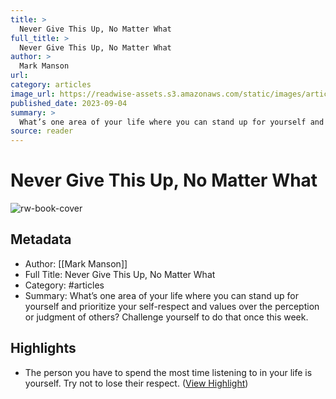 ```yaml
---
title: >
  Never Give This Up, No Matter What
full_title: >
  Never Give This Up, No Matter What
author: >
  Mark Manson
url: 
category: articles
image_url: https://readwise-assets.s3.amazonaws.com/static/images/article3.5c705a01b476.png
published_date: 2023-09-04
summary: >
  What’s one area of your life where you can stand up for yourself and prioritize your self-respect and values over the perception or judgment of others? Challenge yourself to do that once this week.
source: reader
---
```

# Never Give This Up, No Matter What

![rw-book-cover](https://readwise-assets.s3.amazonaws.com/static/images/article3.5c705a01b476.png)

## Metadata
- Author: [[Mark Manson]]
- Full Title: Never Give This Up, No Matter What
- Category: #articles
- Summary: What’s one area of your life where you can stand up for yourself and prioritize your self-respect and values over the perception or judgment of others? Challenge yourself to do that once this week.

## Highlights
- The person you have to spend the most time listening to in your life is yourself. Try not to lose their respect. ([View Highlight](https://read.readwise.io/read/01h9gb9xscxb3z21rqpvyfzwep))


